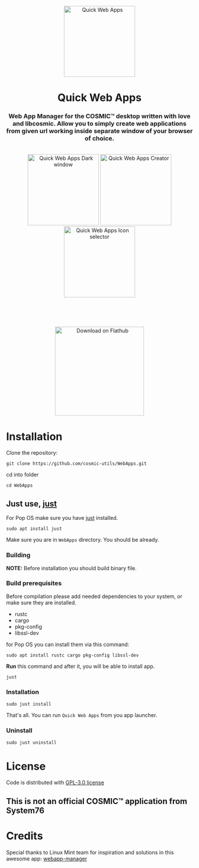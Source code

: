 <!--suppress HtmlDeprecatedAttribute -->
<div align="center">
  <br>
  <img alt="Quick Web Apps" src="https://raw.githubusercontent.com/cosmic-utils/WebApps/master/res/icons/hicolor/256x256/apps/io.github.elevenhsoft.WebApps.svg" width="192" />
  <h1>Quick Web Apps</h1>

  <h3>Web App Manager for the COSMIC™ desktop written with love and libcosmic. Allow you to simply create web applications from
given url working inside separate window of your browser of choice.</h3>

  <br>

  <img alt="Quick Web Apps Dark window" src="https://github.com/cosmic-utils/WebApps/blob/master/res/screenshots/window-dark.png" width="192">
  <img alt="Quick Web Apps Creator" src="https://github.com/cosmic-utils/WebApps/blob/master/res/screenshots/window-creator.png" width="192">
  <img alt="Quick Web Apps Icon selector" src="https://github.com/cosmic-utils/WebApps/blob/master/res/screenshots/window-icon-picker.png" width="192">

  <br><br><br>

  <a href='https://flathub.org/apps/io.github.elevenhsoft.WebApps'>
    <img width='240' alt='Download on Flathub' src='https://flathub.org/api/badge?locale=en'/>
  </a>
</div>

# Installation

Clone the repository:

`git clone https://github.com/cosmic-utils/WebApps.git`

cd into folder

`cd WebApps`

## Just use, [just](https://github.com/casey/just)

For Pop OS make sure you have [just](https://github.com/casey/just) installed.

`sudo apt install just`

Make sure you are in `WebApps` directory. You should be already.

### Building

**NOTE:** Before installation you should build binary file.

### Build prerequisites

Before compilation please add needed dependencies to your system, or make sure they are installed.

- rustc
- cargo
- pkg-config
- libssl-dev

for Pop OS you can install them via this command:

`sudo apt install rustc cargo pkg-config libssl-dev`

**Run** this command and after it, you will be able to install
app.

`just`

### Installation

`sudo just install`

That's all. You can run `Quick Web Apps` from you app launcher.

### Uninstall

`sudo just uninstall`

# License

Code is distributed with [GPL-3.0 license](https://github.com/cosmic-utils/WebApps/blob/master/LICENSE)

## This is not an official COSMIC™ application from System76

# Credits

Special thanks to Linux Mint team for inspiration and solutions in this awesome
app: [webapp-manager](https://github.com/linuxmint/webapp-manager)
